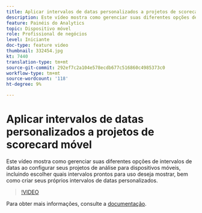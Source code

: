 ```yaml
---
title: Aplicar intervalos de datas personalizados a projetos de scorecard móvel
description: Este vídeo mostra como gerenciar suas diferentes opções de intervalos de datas ao configurar seus projetos de análise para dispositivos móveis, incluindo escolher quais intervalos prontos para uso deseja mostrar, bem como criar seus próprios intervalos de datas personalizados.
feature: Painéis do Analytics
topic: Dispositivo móvel
role: Profissional de negócios
level: Iniciante
doc-type: feature video
thumbnail: 332454.jpg
kt: 7440
translation-type: tm+mt
source-git-commit: 292ef7c2a104e578ecdb677c516860c4985373c0
workflow-type: tm+mt
source-wordcount: '118'
ht-degree: 9%

---
```



# Aplicar intervalos de datas personalizados a projetos de scorecard móvel

Este vídeo mostra como gerenciar suas diferentes opções de intervalos de datas ao configurar seus projetos de análise para dispositivos móveis, incluindo escolher quais intervalos prontos para uso deseja mostrar, bem como criar seus próprios intervalos de datas personalizados.

>[!VIDEO](https://video.tv.adobe.com/v/332454/?quality=12&learn=on)

Para obter mais informações, consulte a [documentação](https://experienceleague.adobe.com/docs/analytics/analyze/mobapp/curator.html).
